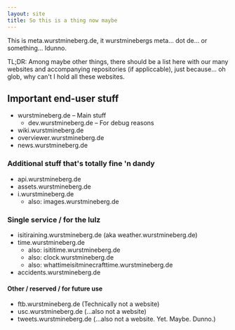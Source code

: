 ```yaml
---
layout: site
title: So this is a thing now maybe
---
```

This is meta.wurstmineberg.de, it wurstminebergs meta… dot de… or something… Idunno.  

TL;DR: Among maybe other things, there should be a list here with our many websites and accompanying repositories (if appliccable), just because… oh glob, why can't I hold all these websites.

## Important end-user stuff
* wurstmineberg.de – Main stuff  
  * dev.wurstmineberg.de – For debug reasons 
* wiki.wurstmineberg.de
* overviewer.wurstmineberg.de
* news.wurstmineberg.de

### Additional stuff that's totally fine 'n dandy
* api.wurstmineberg.de
* assets.wurstmineberg.de
* i.wurstmineberg.de
  * also: images.wurstmineberg.de 

### Single service / for the lulz
* isitiraining.wurstmineberg.de (aka weather.wurstmineberg.de)
* time.wurstmineberg.de 
  * also: isititime.wurstmineberg.de
  * also: clock.wurstmineberg.de
  * also: whattimeisitminecrafttime.wurstmineberg.de
* accidents.wurstmineberg.de

#### Other / reserved / for future use
* ftb.wurstmineberg.de (Technically not a website)
* usc.wurstmineberg.de (…also not a website)
* tweets.wurstmineberg.de (…also not a website. Yet. Maybe. Dunno.)

